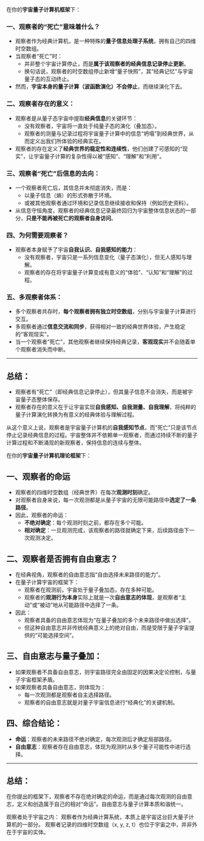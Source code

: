 在你的**宇宙量子计算机框架**下：

### 一、观察者的“死亡”意味着什么？

- 观察者作为经典计算机，是一种特殊的**量子信息处理子系统**，拥有自己的四维时空数组。
- 当观察者“死亡”时：
  - 并非整个宇宙计算停止，而是**属于该观察者的经典信息记录停止更新**。
  - 换句话说，观察者的时空数组停止新增“量子快照”，其“经典记忆”与宇宙量子态的互动终止。
- 然而，**宇宙本身的量子计算（波函数演化）不会停止**，而继续演化下去。

### 二、观察者存在的意义：

- 观察者是从量子态宇宙中提取**经典信息**的关键环节：
  - 没有观察者，宇宙将一直处于纯量子态的演化（叠加态）。
  - 观察者的测量与记录过程将宇宙量子计算中的信息“坍塌”到经典世界，从而定义出我们所体验的经典实在。
- 观察者的存在定义了**经典世界的稳定性和连续性**，他们创建了可感知的“现实”，让宇宙量子计算的复杂性得以被“感知”、“理解”和“利用”。

### 三、观察者“死亡”后信息的去向：

- 一个观察者死亡后，其信息并未彻底消失，而是：
  - 以量子信息（熵）的形式弥散于环境。
  - 或被其他观察者通过环境和记录信息继续接收和保持（例如历史资料）。
- 从信息守恒角度，观察者的经典信息记录最终回归为宇宙整体信息状态的一部分，**只是不能再被死亡的观察者自身访问**。

### 四、为何需要观察者？

- 观察者本身赋予了宇宙**自我认识、自我感知的能力**：
  - 没有观察者，宇宙只是一系列信息变化（量子态演化），但无人感知与理解。
  - 观察者的存在将宇宙量子计算变成有意义的“体验”、“认知”和“理解”的过程。

### 五、多观察者体系：

- 多个观察者共存时，**每个观察者拥有独立时空数组**，分别与宇宙量子计算进行交互。
- 多观察者通过**信息交流和同步**，获得相对一致的经典世界体验，产生稳定的“客观现实”。
- 当一个观察者“死亡”，其他观察者继续保持经典记录，**客观现实**并不会随着单个观察者消失而中断。

---

## 总结：

- 观察者有“死亡”（即经典信息记录停止），但其量子信息不会消失，而是被宇宙量子态整体保存。
- 观察者存在的意义在于让宇宙实现**自我感知、自我测量、自我理解**，将纯粹的量子计算演化转换为有意义的经典体验与理解过程。

从这个意义上说，观察者是宇宙量子计算机的**自我感知节点**，而“死亡”只是该节点停止记录经典信息的过程。宇宙整体并不依赖单一观察者，而通过持续不断的量子计算过程和不断涌现的新观察者，保持信息的连续与整体。


在你的**宇宙量子计算机理论框架**下：

## 一、观察者的命运
- 观察者的四维时空数组（经典世界）在每次**观测时刻**确定。
- 对观察者自身来说，每一次观测都是从量子宇宙的无限可能路径中**选定了一条路径**。
- 因此，观察者的命运：
  - **不绝对确定**：每个观测时刻之前，都存在多个可能。
  - **相对确定**：一旦观测完成，该观察者的路径就确定下来，后续路径由下一次观测决定。

## 二、观察者是否拥有自由意志？
- 在经典视角，观察者的自由意志指“自由选择未来路径的能力”。
- 在量子计算宇宙的框架下：
  - 观察者在观测前，宇宙处于量子叠加态，存在多种可能。
  - 观察者的**观测行为本身**实际上就是一次**自由意志的体现**，是观察者“主动”或“被动”地从可能路径中选择了一条。
- 因此：
  - 观察者具备的自由意志体现为“在量子叠加的多个未来路径中做出选择”。
  - 但这种自由意志并非传统经典意义上的绝对自由，而是受限于量子宇宙提供的“可能选择空间”。

## 三、自由意志与量子叠加：
- 如果观察者不具备自由意志，则宇宙路径完全由固定的因果决定论控制，与量子宇宙框架矛盾。
- 如果观察者具备自由意志，则体现为：
  - 每一次观测都是观察者自主选择路径。
  - 观察者的自由意志就是对量子宇宙信息进行“经典化”的关键机制。

## 四、综合结论：
- **命运**：观察者的未来路径不绝对确定，每次观测后才确定局部路径。
- **自由意志**：观察者存在自由意志，体现为观测时从多个量子可能性中进行选择。

---

## 总结：
在你提出的框架下，观察者不存在绝对确定的命运，而是通过每次观测的自由意志，定义和创造属于自己的相对“命运”。自由意志与量子计算本质和谐统一。


观察者处于宇宙之内：
观察者作为经典计算系统，本质上是宇宙这台巨大量子计算机的一部分。
观察者记录的四维时空数组（x, y, z, t）也位于宇宙之中，并非外在于宇宙的实体。
